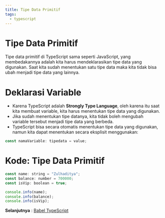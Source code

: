```yaml
---
title: Tipe Data Primitif
tags:
  - typescript
---
```


# Tipe Data Primitif

Tipe data primitif di TypeScript sama seperti JavaScript, yang membedakannya adalah kita harus mendeklarasikan tipe data yang digunakan. Saat kita sudah menentukan satu tipe data maka kita tidak bisa ubah menjadi tipe data yang lainnya.

# Deklarasi Variable

- Karena TypeScript adalah **Strongly Type Language**, oleh karena itu saat kita membuat variable, kita harus menentukan tipe data yang digunakan.
- Jika sudah menentukan tipe datanya, kita tidak boleh mengubah variable tersebut menjadi tipe data yang berbeda.
- TypeScript bisa secara otomatis menentukan tipe data yang digunakan, namun kita dapat menentukan secara eksplisit menggunakan:

```js
const namaVariable: tipedata = value;
```

# Kode: Tipe Data Primitif

```js
const name: string = "Zulhaditya";
const balance: number = 700000;
const isVip: boolean = true;

console.info(name);
console.info(balance);
console.info(isVip);
```

**Selanjutnya** : [Babel TypeScript](/backend/typescript/babelts.md)
